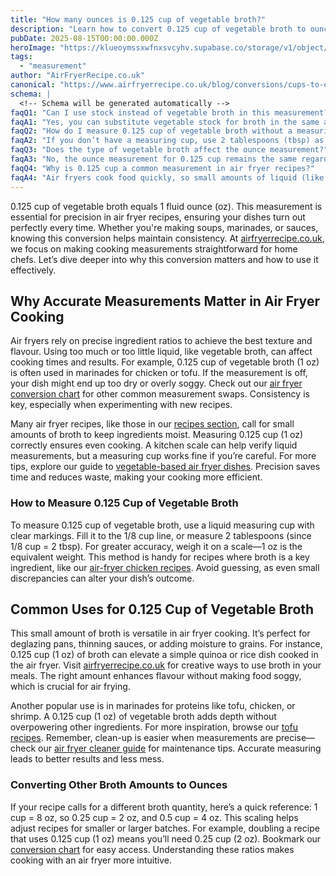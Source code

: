 ```yaml
---
title: "How many ounces is 0.125 cup of vegetable broth?"
description: "Learn how to convert 0.125 cup of vegetable broth to ounces easily. Perfect for air fryer recipes and precise cooking measurements."
pubDate: 2025-08-15T00:00:00.000Z
heroImage: "https://klueoymssxwfnxsvcyhv.supabase.co/storage/v1/object/public/Shmucket/how-many-ounces-is-0-125-cup-vegetable-broth.webp"
tags:
  - "measurement"
author: "AirFryerRecipe.co.uk"
canonical: "https://www.airfryerrecipe.co.uk/blog/conversions/cups-to-ounces/how-many-ounces-is-0-125-cup-vegetable-broth"
schema: |
  <!-- Schema will be generated automatically -->
faqQ1: "Can I use stock instead of vegetable broth in this measurement?"
faqA1: "Yes, you can substitute vegetable stock for broth in the same amount (0.125 cup = 1 oz). The flavour profile may vary slightly, but the liquid volume remains identical. This swap works well in most air fryer recipes."
faqQ2: "How do I measure 0.125 cup of vegetable broth without a measuring cup?"
faqA2: "If you don’t have a measuring cup, use 2 tablespoons (tbsp) as a substitute for 0.125 cup. Alternatively, a standard shot glass often holds about 1 oz, which matches this measurement. For accuracy, a kitchen scale is best."
faqQ3: "Does the type of vegetable broth affect the ounce measurement?"
faqA3: "No, the ounce measurement for 0.125 cup remains the same regardless of broth type (low-sodium, organic, etc.). However, thicker broths may weigh slightly more, so for precise recipes, stick to liquid volume measurements."
faqQ4: "Why is 0.125 cup a common measurement in air fryer recipes?"
faqA4: "Air fryers cook food quickly, so small amounts of liquid (like 0.125 cup of broth) are often sufficient to add moisture without steaming the ingredients. This measurement helps balance texture and flavour in compact cooking spaces."
---
```

<p>0.125 cup of vegetable broth equals 1 fluid ounce (oz). This measurement is essential for precision in air fryer recipes, ensuring your dishes turn out perfectly every time. Whether you're making soups, marinades, or sauces, knowing this conversion helps maintain consistency. At <a href=https://www.airfryerrecipe.co.uk>airfryerrecipe.co.uk</a>, we focus on making cooking measurements straightforward for home chefs. Let’s dive deeper into why this conversion matters and how to use it effectively.</p>  

<h2>Why Accurate Measurements Matter in Air Fryer Cooking</h2>  
<p>Air fryers rely on precise ingredient ratios to achieve the best texture and flavour. Using too much or too little liquid, like vegetable broth, can affect cooking times and results. For example, 0.125 cup of vegetable broth (1 oz) is often used in marinades for chicken or tofu. If the measurement is off, your dish might end up too dry or overly soggy. Check out our <a href=https://www.airfryerrecipe.co.uk/air-fryer-conversion-chart>air fryer conversion chart</a> for other common measurement swaps. Consistency is key, especially when experimenting with new recipes.</p>  

<p>Many air fryer recipes, like those in our <a href=https://www.airfryerrecipe.co.uk/recipes>recipes section</a>, call for small amounts of broth to keep ingredients moist. Measuring 0.125 cup (1 oz) correctly ensures even cooking. A kitchen scale can help verify liquid measurements, but a measuring cup works fine if you’re careful. For more tips, explore our guide to <a href=https://www.airfryerrecipe.co.uk/recipe-category/vegetables>vegetable-based air fryer dishes</a>. Precision saves time and reduces waste, making your cooking more efficient.</p>  

<h3>How to Measure 0.125 Cup of Vegetable Broth</h3>  
<p>To measure 0.125 cup of vegetable broth, use a liquid measuring cup with clear markings. Fill it to the 1/8 cup line, or measure 2 tablespoons (since 1/8 cup = 2 tbsp). For greater accuracy, weigh it on a scale—1 oz is the equivalent weight. This method is handy for recipes where broth is a key ingredient, like our <a href=https://www.airfryerrecipe.co.uk/recipe-category/chicken>air-fryer chicken recipes</a>. Avoid guessing, as even small discrepancies can alter your dish’s outcome.</p>  

<h2>Common Uses for 0.125 Cup of Vegetable Broth</h2>  
<p>This small amount of broth is versatile in air fryer cooking. It’s perfect for deglazing pans, thinning sauces, or adding moisture to grains. For instance, 0.125 cup (1 oz) of broth can elevate a simple quinoa or rice dish cooked in the air fryer. Visit <a href=https://www.airfryerrecipe.co.uk>airfryerrecipe.co.uk</a> for creative ways to use broth in your meals. The right amount enhances flavour without making food soggy, which is crucial for air frying.</p>  

<p>Another popular use is in marinades for proteins like tofu, chicken, or shrimp. A 0.125 cup (1 oz) of vegetable broth adds depth without overpowering other ingredients. For more inspiration, browse our <a href=https://www.airfryerrecipe.co.uk/recipe-category/tofu>tofu recipes</a>. Remember, clean-up is easier when measurements are precise—check our <a href=https://www.airfryerrecipe.co.uk/air-fryer-cleaner>air fryer cleaner guide</a> for maintenance tips. Accurate measuring leads to better results and less mess.</p>  

<h3>Converting Other Broth Amounts to Ounces</h3>  
<p>If your recipe calls for a different broth quantity, here’s a quick reference: 1 cup = 8 oz, so 0.25 cup = 2 oz, and 0.5 cup = 4 oz. This scaling helps adjust recipes for smaller or larger batches. For example, doubling a recipe that uses 0.125 cup (1 oz) means you’ll need 0.25 cup (2 oz). Bookmark our <a href=https://www.airfryerrecipe.co.uk/air-fryer-conversion-chart>conversion chart</a> for easy access. Understanding these ratios makes cooking with an air fryer more intuitive.</p>
